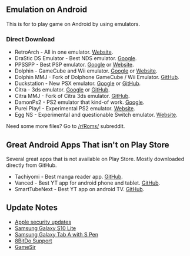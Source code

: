 ## Emulation on Android

This is for to play game on Android by using emulators.

### Direct Download

- RetroArch - All in one emulator. [Website](https://www.retroarch.com/?page=platforms).
- DraStic DS Emulator - Best NDS emulator. [Google](https://play.google.com/store/apps/details?id=com.dsemu.drastic).
- PPSSPP - Best PSP emulator. [Google](https://play.google.com/store/apps/details?id=org.ppsspp.ppssppgold) or [Website](https://www.ppsspp.org/downloads.html).
- Dolphin - GameCube and Wii emulator. [Google](https://play.google.com/store/apps/details?id=org.dolphinemu.dolphinemu) or [Website](https://dolphin-emu.org/download/).
- Dolphin MMJ - Fork of Dolphone GameCube / Wii Emulator. [GitHub](https://github.com/weihuoya/dolphin/releases).
- Duckstation - New PSX emulator. [Google](https://play.google.com/store/apps/details?id=com.github.stenzek.duckstation) or [GitHub](https://github.com/stenzek/duckstation/releases).
- Citra - 3ds emulator. [Google](https://play.google.com/store/apps/details?id=org.citra.citra_emu) or [GitHub](https://github.com/citra-emu/citra-android/releases/).
- Citra MMJ - Fork of Citra 3ds emulator. [GitHub](https://github.com/weihuoya/citra/releases).
- DamonPs2 - PS2 emulator that kind-of work. [Google](https://play.google.com/store/apps/details?id=com.damonplay.damonps2.free).
- Purei Play! - Experimental PS2 emulator. [Website](https://purei.org/downloads.php).
- Egg NS - Experimental and questionable Switch emulator. [Website](https://eggns.wordpress.com/).

Need some more files? Go to [/r/Roms/](https://www.reddit.com/r/Roms/) subreddit.

## Great Android Apps That isn't on Play Store

Several great apps that is not available on Play Store.
Mostly downloaded directly from GitHub.

- Tachiyomi - Best manga reader app. [GitHub](https://github.com/tachiyomiorg/tachiyomi/releases).
- Vanced - Best YT app for android phone and tablet. [GitHub](https://github.com/YTVanced/VancedManager/releases).
- SmartTubeNext - Best YT app on android TV. [GitHub](https://github.com/yuliskov/SmartTubeNext).

## Update Notes

- [Apple security updates](https://support.apple.com/en-us/HT201222)
- [Samsung Galaxy S10 Lite](https://doc.samsungmobile.com/sm-g770f/phe/doc.html)
- [Samsung Galaxy Tab A with S Pen](https://doc.samsungmobile.com/SM-P205/XTC/doc.html)
- [8BitDo Support](https://support.8bitdo.com)
- [GameSir](https://www.gamesir.hk/pages/gamesir-app)
